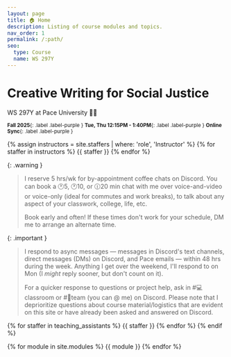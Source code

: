 ```yaml
---
layout: page
title: 🏠 Home
description: Listing of course modules and topics.
nav_order: 1
permalink: /:path/
seo:
  type: Course
  name: WS 297Y
---
```


# Creative Writing for Social Justice
<p class="fs-6 fw-300">WS 297Y at Pace University 👋🏾</p>


<small>**Fall 2025**{: .label .label-purple } **Tue, Thu 12:15PM - 1:40PM**{: .label .label-purple } **Online Sync**{: .label .label-purple }</small>


{% assign instructors = site.staffers | where: 'role', 'Instructor' %}
{% for staffer in instructors %}
{{ staffer }}
{% endfor %}

{: .warning }
> I reserve 5 hrs/wk for by-appointment coffee chats on Discord. You can book a 🕐5, 🕐10, or 🕧20 min chat with me over voice-and-video or voice-only (ideal for commutes and work breaks), to talk about any aspect of your classwork, college, life, etc. 
>
> Book early and often! If these times don't work for your schedule, DM me to arrange an alternate time. 

{: .important }
> I respond to async messages — messages in Discord's text channels, direct messages (DMs) on Discord, and Pace emails — within 48 hrs during the week. Anything I get over the weekend, I'll respond to on Mon (I *might* reply sooner, but don't count on it). 
>
> For a quicker response to questions or project help, ask in #💻classroom or #🔢team (you can @ me) on Discord. Please note that I deprioritize questions about course material/logistics that are evident on this site or have already been asked and answered on Discord.

{% for staffer in teaching_assistants %}
{{ staffer }}
{% endfor %}
{% endif %}

{% for module in site.modules %}
{{ module }}
{% endfor %}